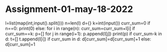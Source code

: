 # Assignment-01-may-18-2022
l=list(map(int,input().split()))
n=len(l)
d={}
k=int(input())
curr_sum=0
if n==0:
    print(0)
else:
    for i in range(n):
        curr_sum=curr_sum+l[i]
    if curr_sum==k:
        p=[]
        for j in range(i+1):
            p.append(l[j])
        print(p)
    if curr_sum-k in d:
        t=[]
        t.append(l[i])
    if curr_sum in d:
        d[curr_sum]=d[curr_sum]+1
    else:
        d[curr_sum]=1
        
